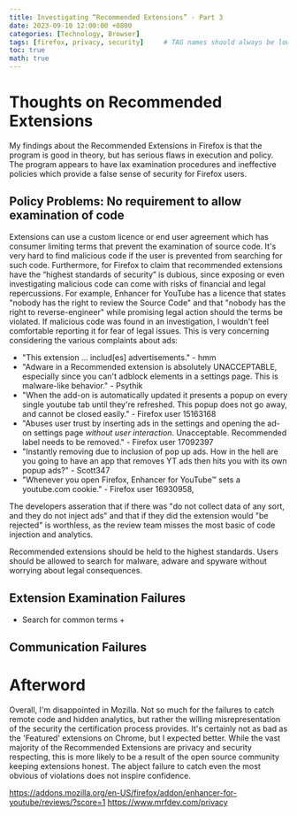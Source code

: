 ```yaml
---
title: Investigating “Recommended Extensions” - Part 3 
date: 2023-09-10 12:00:00 +0800
categories: [Technology, Browser]
tags: [firefox, privacy, security]     # TAG names should always be lowercase
toc: true
math: true
---
```


# Thoughts on Recommended Extensions
My findings about the Recommended Extensions in Firefox is that the program is good in theory, but has serious flaws in execution and policy. The program appears to have lax examination procedures and ineffective policies which provide a false sense of security for Firefox users. 

## Policy Problems: No requirement to allow examination of code
   Extensions can use a custom licence or end user agreement which has consumer limiting terms that prevent the examination of source code. It's very hard to find malicious code if the user is prevented from searching for such code.  Furthermore, for Firefox to claim that recommended extensions have the “highest standards of security” is dubious, since exposing or even investigating malicious code can come with risks of financial and legal repercussions.
  For example, Enhancer for YouTube has a licence that states "nobody has the right to review the Source Code" and that "nobody has the right to reverse-engineer" while promising legal action should the terms be violated. If malicious code was found in an investigation, I wouldn't feel comfortable reporting it for fear of legal issues.
  This is very concerning considering the various complaints about ads:

+ "This extension ... includ[es] advertisements." - hmm 
+ "Adware in a Recommended extension is absolutely UNACCEPTABLE, especially since you can't adblock elements in a settings page. This is malware-like behavior." - Psythik 
+ "When the add-on is automatically updated it presents a popup on every single youtube tab until they're refreshed. This popup does not go away, and cannot be closed easily." - Firefox user 15163168
+ "Abuses user trust by inserting ads in the settings and opening the ad-on settings page *without user interaction*. Unacceptable. Recommended label needs to be removed."  - Firefox user 17092397
+ "Instantly removing due to inclusion of pop up ads. How in the hell are you going to have an app that removes YT ads then hits you with its own popup ads?" - Scott347
+ "Whenever you open Firefox, Enhancer for YouTube™ sets a youtube.com cookie." - Firefox user 16930958,

The developers asseration that if there was "do not collect data of any sort, and they do not inject ads" and that if they did the extension would "be rejected" is worthless, as the review team misses the most basic of code injection and analytics. 

Recommended extensions should be held to the highest standards. Users should be allowed to search for malware, adware and spyware without worrying about legal consequences.

## Extension Examination Failures
- Search for common terms
  + 
## Communication Failures 

# Afterword
Overall, I'm disappointed in Mozilla. Not so much for the failures to catch remote code and hidden analytics, but rather the willing misrepresentation of the security the certification process provides. It's certainly not as bad as the 'Featured' extensions on Chrome, but I expected better. While the vast majority of the Recommended Extensions are privacy and security respecting, this is more likely to be a result of the open source community keeping extensions honest. The abject failure to catch even the most obvious of violations does not inspire confidence.

https://addons.mozilla.org/en-US/firefox/addon/enhancer-for-youtube/reviews/?score=1
https://www.mrfdev.com/privacy
